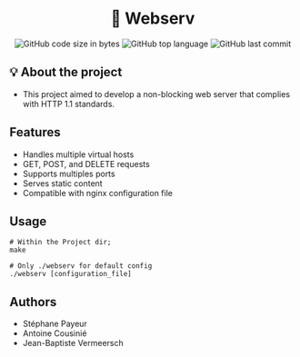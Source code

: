 <h1 align="center">
	🚀 Webserv
</h1>

<p align="center">
	<img alt="GitHub code size in bytes" src="https://img.shields.io/github/languages/code-size/JBVer/Webserv?color=lightblue" />
	<img alt="GitHub top language" src="https://img.shields.io/github/languages/top/JBVer/Webserv?color=blue" />
	<img alt="GitHub last commit" src="https://img.shields.io/github/last-commit/JBVer/Webserv?color=green" />
</p>

## 💡 About the project
* This project aimed to develop a non-blocking web server that complies with HTTP 1.1 standards.

## Features
-   Handles multiple virtual hosts
-   GET, POST, and DELETE requests
-   Supports multiples ports
-   Serves static content
-   Compatible with nginx configuration file

## Usage

```shell
# Within the Project dir;
make

# Only ./webserv for default config
./webserv [configuration_file]
```

## Authors
- Stéphane Payeur
- Antoine Cousinié
- Jean-Baptiste Vermeersch
